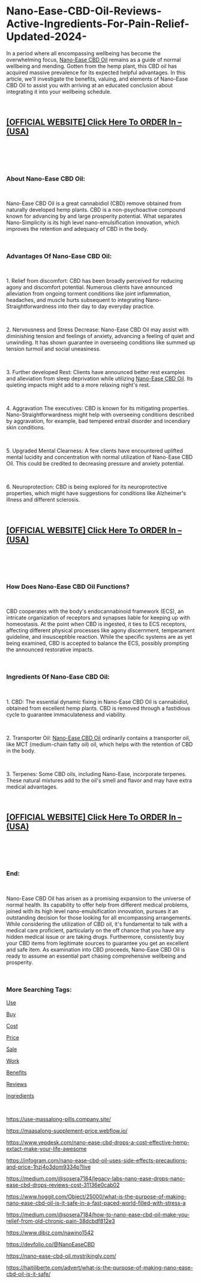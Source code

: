 # Nano-Ease-CBD-Oil-Reviews-Active-Ingredients-For-Pain-Relief-Updated-2024-
<p>In a period where all encompassing wellbeing has become the overwhelming focus,&nbsp;<a href="https://nano-ease-cbd-oil-cost.webflow.io/">Nano-Ease CBD Oil</a>&nbsp;remains as a guide of normal wellbeing and mending. Gotten from the hemp plant, this CBD oil has acquired massive prevalence for its expected helpful advantages. In this article, we'll investigate the benefits, valuing, and elements of Nano-Ease CBD Oil to assist you with arriving at an educated conclusion about integrating it into your wellbeing schedule.</p>
<p>&nbsp;</p>
<h2><strong><a href="https://fitbreathing.com/recommends/nano-ease-oil/">[OFFICIAL WEBSITE] Click Here To ORDER In &ndash;(USA)</a></strong></h2>
<p>&nbsp;</p>
<p><a href="https://fitbreathing.com/recommends/nano-ease-oil/"><img src="https://s3.amazonaws.com/1silo.penzu.com/photos/12812424/big/Nano-Ease_CBD_Oil_2.jpg?1694288468" alt="" border="0" /></a></p>
<p>&nbsp;</p>
<h3><strong>About Nano-Ease CBD Oil:</strong></h3>
<p>&nbsp;</p>
<p>Nano-Ease CBD Oil is a great cannabidiol (CBD) remove obtained from naturally developed hemp plants. CBD is a non-psychoactive compound known for advancing by and large prosperity potential. What separates Nano-Simplicity is its high level nano-emulsification innovation, which improves the retention and adequacy of CBD in the body.</p>
<p>&nbsp;</p>
<h3><strong>Advantages Of Nano-Ease CBD Oil:</strong></h3>
<p>&nbsp;</p>
<p>1. Relief from discomfort: CBD has been broadly perceived for reducing agony and discomfort potential. Numerous clients have announced alleviation from ongoing torment conditions like joint inflammation, headaches, and muscle hurts subsequent to integrating Nano-Straightforwardness into their day to day everyday practice.</p>
<p>&nbsp;</p>
<p>2. Nervousness and Stress Decrease: Nano-Ease CBD Oil may assist with diminishing tension and feelings of anxiety, advancing a feeling of quiet and unwinding. It has shown guarantee in overseeing conditions like summed up tension turmoil and social uneasiness.</p>
<p>&nbsp;</p>
<p>3. Further developed Rest: Clients have announced better rest examples and alleviation from sleep deprivation while utilizing&nbsp;<a href="https://fitbreathing.com/nano-ease-cbd-oil/">Nano-Ease CBD Oil</a>. Its quieting impacts might add to a more relaxing night's rest.</p>
<p>&nbsp;</p>
<p>4. Aggravation The executives: CBD is known for its mitigating properties. Nano-Straightforwardness might help with overseeing conditions described by aggravation, for example, bad tempered entrail disorder and incendiary skin conditions.</p>
<p>&nbsp;</p>
<p>5. Upgraded Mental Clearness: A few clients have encountered uplifted mental lucidity and concentration with normal utilization of Nano-Ease CBD Oil. This could be credited to decreasing pressure and anxiety potential.</p>
<p>&nbsp;</p>
<p>6. Neuroprotection: CBD is being explored for its neuroprotective properties, which might have suggestions for conditions like Alzheimer's illness and different sclerosis.</p>
<p>&nbsp;</p>
<h2><strong><a href="https://fitbreathing.com/recommends/nano-ease-oil/">[OFFICIAL WEBSITE] Click Here To ORDER In &ndash;(USA)</a></strong></h2>
<p>&nbsp;</p>
<p><a href="https://fitbreathing.com/recommends/nano-ease-oil/"><img src="https://s3.amazonaws.com/3silo.penzu.com/photos/12812426/big/Nano-Ease_CBD_Oil_1.jpg?1694288511" alt="" border="0" /></a></p>
<p>&nbsp;</p>
<h3><strong>How Does Nano-Ease CBD Oil Functions?</strong></h3>
<p>&nbsp;</p>
<p>CBD cooperates with the body's endocannabinoid framework (ECS), an intricate organization of receptors and synapses liable for keeping up with homeostasis. At the point when CBD is ingested, it ties to ECS receptors, affecting different physical processes like agony discernment, temperament guideline, and insusceptible reaction. While the specific systems are as yet being examined, CBD is accepted to balance the ECS, possibly prompting the announced restorative impacts.</p>
<p>&nbsp;</p>
<h3><strong>Ingredients Of Nano-Ease CBD Oil:</strong></h3>
<p>&nbsp;</p>
<p>1. CBD: The essential dynamic fixing in Nano-Ease CBD Oil is cannabidiol, obtained from excellent hemp plants. CBD is removed through a fastidious cycle to guarantee immaculateness and viability.</p>
<p>&nbsp;</p>
<p>2. Transporter Oil:&nbsp;<a href="https://nano-ease-oil.company.site/">Nano-Ease CBD Oil</a>&nbsp;ordinarily contains a transporter oil, like MCT (medium-chain fatty oil) oil, which helps with the retention of CBD in the body.</p>
<p>&nbsp;</p>
<p>3. Terpenes: Some CBD oils, including Nano-Ease, incorporate terpenes. These natural mixtures add to the oil's smell and flavor and may have extra medical advantages.</p>
<p>&nbsp;</p>
<h2><strong><a href="https://fitbreathing.com/recommends/nano-ease-oil/">[OFFICIAL WEBSITE] Click Here To ORDER In &ndash;(USA)</a></strong></h2>
<p>&nbsp;</p>
<p><a href="https://fitbreathing.com/recommends/nano-ease-oil/"><img src="https://s3.amazonaws.com/6silo.penzu.com/photos/12812429/big/Nano-Ease_CBD_Oil_3.jpg?1694288574" alt="" border="0" /></a></p>
<p>&nbsp;</p>
<h3><strong>End:</strong></h3>
<p>&nbsp;</p>
<p>Nano-Ease CBD Oil has arisen as a promising expansion to the universe of normal health. Its capability to offer help from different medical problems, joined with its high level nano-emulsification innovation, pursues it an outstanding decision for those looking for all encompassing arrangements. While considering the utilization of CBD oil, it's fundamental to talk with a medical care proficient, particularly on the off chance that you have any hidden medical issue or are taking drugs. Furthermore, consistently buy your CBD items from legitimate sources to guarantee you get an excellent and safe item. As examination into CBD proceeds, Nano-Ease CBD Oil is ready to assume an essential part chasing comprehensive wellbeing and prosperity.</p>
<p>&nbsp;</p>
<h3><strong>More Searching Tags:</strong></h3>
<p><a href="https://nano-ease-cbd-oil-buy.webflow.io/">Use</a></p>
<p><a href="https://www.dibiz.com/utilizenanoease">Buy</a></p>
<p><a href="https://colab.research.google.com/drive/1tgiBLd2qgECraAusxhIt3Z_0CHUMNcPB">Cost</a></p>
<p><a href="https://groups.google.com/g/nano-ease-oil-for-pain-relief/c/OWsPmfgF4qU">Price</a></p>
<p><a href="https://lookerstudio.google.com/reporting/19128c2c-a7d4-4fdd-9c67-180dc1d44e32/page/BHlbD">Sale</a></p>
<p><a href="https://colab.research.google.com/drive/1B3I16b4mWHqxS7NG5BSNDTcHcqryqSlu?usp=sharing">Work</a></p>
<p><a href="https://sites.google.com/view/nano-ease-cbd-oil-cost/home">Benefits</a></p>
<p><a href="https://medium.com/@smarthemp100/nano-ease-cbd-oil-see-the-amazing-results-before-and-after-updated-2023-1fd451361886">Reviews</a></p>
<p><a href="https://massalong-real-supplement.webflow.io/">Ingredients</a></p>
<p>&nbsp;</p>
<p><a href="https://use-massalong-pills.company.site/">https://use-massalong-pills.company.site/</a></p>
<p><a href="https://maasalong-supplement-price.webflow.io/">https://maasalong-supplement-price.webflow.io/</a></p>
<p><a href="https://www.yepdesk.com/nano-ease-cbd-drops-a-cost-effective-hemp-extact-make-your-life-awesome">https://www.yepdesk.com/nano-ease-cbd-drops-a-cost-effective-hemp-extact-make-your-life-awesome</a></p>
<p><a href="https://infogram.com/nano-ease-cbd-oil-uses-side-effects-precautions-and-price-1hzj4o3dom9334p?live">https://infogram.com/nano-ease-cbd-oil-uses-side-effects-precautions-and-price-</a><a href="https://infogram.com/nano-ease-cbd-oil-uses-side-effects-precautions-and-price-1hzj4o3dom9334p?live">1hzj4o3dom9334p?live</a></p>
<p><a href="https://medium.com/@sosera7184/legacy-labs-nano-ease-drops-nano-ease-cbd-drops-reviews-cost-31136e0cab02">https://medium.com/@sosera7184/legacy-labs-nano-ease-drops-nano-ease-cbd-drops-reviews-cost-31136e0cab02</a></p>
<p><a href="https://www.hoggit.com/Object/25000/what-is-the-purpose-of-making-nano-ease-cbd-oil-is-it-safe-in-a-fast-paced-world-filled-with-stress-a">https://www.hoggit.com/Object/25000/what-is-the-purpose-of-making-nano-ease-cbd-oil-is-it-safe-in-a-fast-paced-world-filled-with-stress-a</a></p>
<p><a href="https://medium.com/@sosera7184/how-to-nano-ease-cbd-oil-make-you-relief-from-old-chronic-pain-38dcbdf812e3">https://medium.com/@sosera7184/how-to-nano-ease-cbd-oil-make-you-relief-from-old-chronic-pain-38dcbdf812e3</a></p>
<p><a href="https://www.dibiz.com/nawino1542">https://www.dibiz.com/nawino1542</a></p>
<p><a href="https://devfolio.co/@NanoEaseCBD">https://devfolio.co/@NanoEaseCBD</a></p>
<p><a href="https://nano-ease-cbd-oil.mystrikingly.com/">https://nano-ease-cbd-oil.mystrikingly.com/</a></p>
<p><a href="https://haitiliberte.com/advert/what-is-the-purpose-of-making-nano-ease-cbd-oil-is-it-safe/">https://haitiliberte.com/advert/what-is-the-purpose-of-making-nano-ease-cbd-oil-is-it-safe/</a></p>
